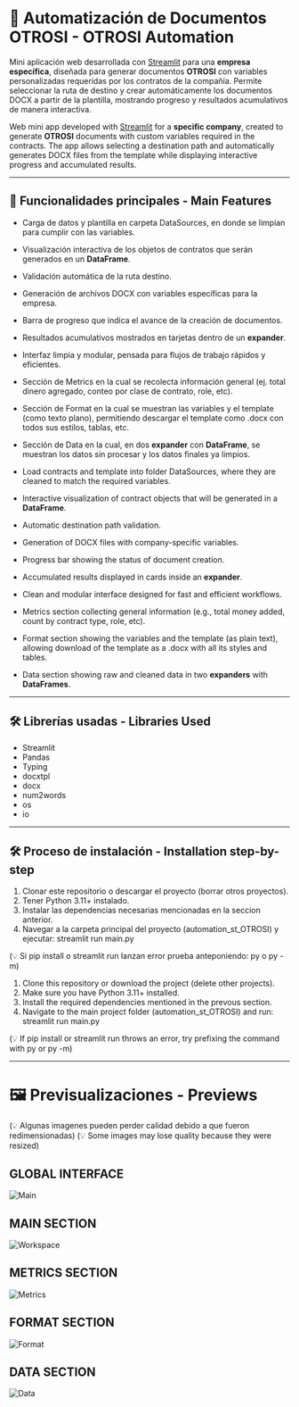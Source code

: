 # 📄 Automatización de Documentos OTROSI - OTROSI Automation

Mini aplicación web desarrollada con [Streamlit](https://streamlit.io/) para una **empresa específica**, diseñada para generar documentos **OTROSI** con variables personalizadas requeridas por los contratos de la compañía. Permite seleccionar la ruta de destino y crear automáticamente los documentos DOCX a partir de la plantilla, mostrando progreso y resultados acumulativos de manera interactiva.

Web mini app developed with [Streamlit](https://streamlit.io/) for a **specific company**, created to generate **OTROSI** documents with custom variables required in the contracts. The app allows selecting a destination path and automatically generates DOCX files from the template while displaying interactive progress and accumulated results.

---

## 🚀 Funcionalidades principales - Main Features

- Carga de datos y plantilla en carpeta DataSources, en donde se limpian para cumplir con las variables.  
- Visualización interactiva de los objetos de contratos que serán generados en un **DataFrame**.  
- Validación automática de la ruta destino.  
- Generación de archivos DOCX con variables específicas para la empresa.  
- Barra de progreso que indica el avance de la creación de documentos.  
- Resultados acumulativos mostrados en tarjetas dentro de un **expander**.  
- Interfaz limpia y modular, pensada para flujos de trabajo rápidos y eficientes.  
- Sección de Metrics en la cual se recolecta información general (ej. total dinero agregado, conteo por clase de contrato, role, etc).  
- Sección de Format en la cual se muestran las variables y el template (como texto plano), permitiendo descargar el template como .docx con todos sus estilos, tablas, etc.  
- Sección de Data en la cual, en dos **expander** con **DataFrame**, se muestran los datos sin procesar y los datos finales ya limpios.  

- Load contracts and template into folder DataSources, where they are cleaned to match the required variables.  
- Interactive visualization of contract objects that will be generated in a **DataFrame**.  
- Automatic destination path validation.  
- Generation of DOCX files with company-specific variables.  
- Progress bar showing the status of document creation.  
- Accumulated results displayed in cards inside an **expander**.  
- Clean and modular interface designed for fast and efficient workflows.  
- Metrics section collecting general information (e.g., total money added, count by contract type, role, etc).  
- Format section showing the variables and the template (as plain text), allowing download of the template as a .docx with all its styles and tables.  
- Data section showing raw and cleaned data in two **expanders** with **DataFrames**.  

---

## 🛠️ **Librerías usadas - Libraries Used**
- Streamlit  
- Pandas  
- Typing  
- docxtpl
- docx
- num2words
- os
- io

---

## 🛠️ Proceso de instalación - Installation step-by-step

1. Clonar este repositorio o descargar el proyecto (borrar otros proyectos).
2. Tener Python 3.11+ instalado.
3. Instalar las dependencias necesarias mencionadas en la seccion anterior.
4. Navegar a la carpeta principal del proyecto (automation_st_OTROSI) y ejecutar:
        streamlit run main.py

(💡 Si pip install o streamlit run lanzan error prueba anteponiendo: py o py -m)

1. Clone this repository or download the project (delete other projects).
2. Make sure you have Python 3.11+ installed.
3. Install the required dependencies mentioned in the prevous section.
4. Navigate to the main project folder (automation_st_OTROSI) and run:
        streamlit run main.py

(💡 If pip install or streamlit run throws an error, try prefixing the command with py or py -m)

---

# 🖼️ Previsualizaciones - Previews

(💡 Algunas imagenes pueden perder calidad debido a que fueron redimensionadas)
(💡 Some images may lose quality because they were resized)

## GLOBAL INTERFACE

![Main](screenshots/interface.png)

## MAIN SECTION

![Workspace](screenshots/mainSection.png)

## METRICS SECTION

![Metrics](screenshots/metricsSection.png)

## FORMAT SECTION

![Format](screenshots/formatSection.png)

## DATA SECTION

![Data](screenshots/datasourcesSection.png)
